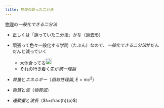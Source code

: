 ```yaml
---
title: 物理の誤った二分法
---
```


[物理](%E7%89%A9%E7%90%86.md)の*一般化できる二分法*

* 正しくは「誤っていた二分法」かな（過去形）

* 頑張って色々一般化する学問（たぶん）なので、*一般化できる二分法*がだんだんと減っていく
  
  * 大体合ってる<img src='https://scrapbox.io/api/pages/blu3mo-public/takker/icon' alt='takker.icon' height="19.5"/>
  * それの行き着く先が*統一理論*
* *質量*と*エネルギー*（*相対性理論*, $E=mc^2$）

* *物質*と*波*（*物質波*）

* *運動量*と*波長*（$λ=\frac{h}{p}$）
